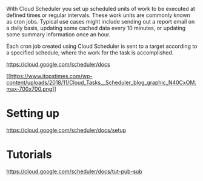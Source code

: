 With Cloud Scheduler you set up scheduled units of work to be executed at defined times or regular intervals. These work units are commonly known as cron jobs. Typical use cases might include sending out a report email on a daily basis, updating some cached data every 10 minutes, or updating some summary information once an hour.

Each cron job created using Cloud Scheduler is sent to a target according to a specified schedule, where the work for the task is accomplished.

https://cloud.google.com/scheduler/docs


[[https://www.itopstimes.com/wp-content/uploads/2018/11/Cloud_Tasks__Scheduler_blog_graphic_N40CxOM.max-700x700.png]]

# Setting up

https://cloud.google.com/scheduler/docs/setup

# Tutorials

https://cloud.google.com/scheduler/docs/tut-pub-sub


